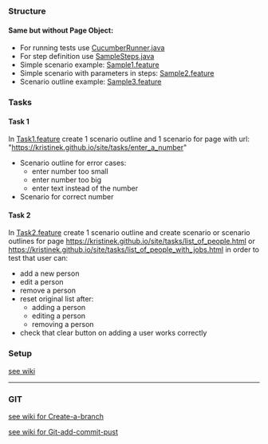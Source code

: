### Structure

#### Same but without Page Object:

* For running tests use [CucumberRunner.java](../master/src/test/java/runners/CucumberRunner.java)
* For step definition use [SampleSteps.java](../master/src/test/java/stepDefinitions/SampleSteps.java)
* Simple scenario example: [Sample1.feature](../master/src/test/resources/features/Sample1.feature)
* Simple scenario with parameters in steps: [Sample2.feature](../master/src/test/resources/features/Sample2.feature)
* Scenario outline example: [Sample3.feature](../master/src/test/resources/features/Sample3.feature)

### Tasks

#### Task 1

In [Task1.feature](../master/src/test/resources/features/Task1.feature) create 1 scenario outline and 1 scenario for
page with url:
"https://kristinek.github.io/site/tasks/enter_a_number"

* Scenario outline for error cases:
  * enter number too small
  * enter number too big
  * enter text instead of the number
* Scenario for correct number

#### Task 2

In [Task2.feature](../master/src/test/resources/features/Task2.feature) create 1 scenario outline and create scenario or
scenario outlines for page https://kristinek.github.io/site/tasks/list_of_people.html
or https://kristinek.github.io/site/tasks/list_of_people_with_jobs.html
in order to test that user can:

* add a new person
* edit a person
* remove a person
* reset original list after:
  * adding a person
  * editing a person
  * removing a person
* check that clear button on adding a user works correctly

### Setup

[see wiki](https://github.com/KristineK/cucumber_java_basic/wiki/Setup)

---

### GIT

[see wiki for Create-a-branch](https://github.com/KristineK/selenium_java_basic/wiki/Create-a-branch)

[see wiki for Git-add-commit-pust](https://github.com/KristineK/cucumber_java_basic/wiki/Git-add-commit-pust)




